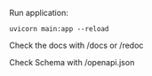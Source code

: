 Run application:

```
uvicorn main:app --reload

```

Check the docs with /docs or /redoc

Check Schema with /openapi.json
